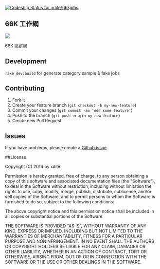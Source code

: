 [ ![Codeship Status for xdite/66kjobs](https://codeship.io/projects/8bc6f3c0-f804-0131-618b-4abf95291133/status)](https://codeship.io/projects/28635)

## 66K 工作網

![](http://d.pr/i/7JtB+)

66K 高薪網

Development
-----------

`rake dev:build` for generate category sample & fake jobs


## Contributing

1. Fork it
2. Create your feature branch (`git checkout -b my-new-feature`)
3. Commit your changes (`git commit -am 'Add some feature'`)
4. Push to the branch (`git push origin my-new-feature`)
5. Create new Pull Request


## Issues


If you have problems, please create a [Github issue](https://github.com/xdite/66kjobs/issues).

##License

Copyright (C) 2014 by xdite

Permission is hereby granted, free of charge, to any person obtaining a copy of this software and associated documentation files (the "Software"), to deal in the Software without restriction, including without limitation the rights to use, copy, modify, merge, publish, distribute, sublicense, and/or sell copies of the Software, and to permit persons to whom the Software is furnished to do so, subject to the following conditions:

The above copyright notice and this permission notice shall be included in all copies or substantial portions of the Software.

THE SOFTWARE IS PROVIDED "AS IS", WITHOUT WARRANTY OF ANY KIND, EXPRESS OR IMPLIED, INCLUDING BUT NOT LIMITED TO THE WARRANTIES OF MERCHANTABILITY, FITNESS FOR A PARTICULAR PURPOSE AND NONINFRINGEMENT. IN NO EVENT SHALL THE AUTHORS OR COPYRIGHT HOLDERS BE LIABLE FOR ANY CLAIM, DAMAGES OR OTHER LIABILITY, WHETHER IN AN ACTION OF CONTRACT, TORT OR OTHERWISE, ARISING FROM, OUT OF OR IN CONNECTION WITH THE SOFTWARE OR THE USE OR OTHER DEALINGS IN THE SOFTWARE.